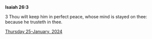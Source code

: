 **Isaiah 26:3**

3 Thou wilt keep him in perfect peace, whose mind is stayed on thee: because he trusteth in thee.

[Thursday 25-January, 2024](https://getbible.net/kjv/Isaiah/26/3)
